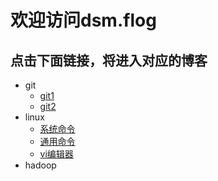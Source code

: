 # 欢迎访问dsm.flog
## 点击下面链接，将进入对应的博客
- git
	- [git1](https://dsm9966.github.io/notebook.github.io/1)
	- [git2](https://dsm9966.github.io/notebook.github.io/2)
- linux
	- [系统命令](https://dsm9966.github.io/notebook.github.io/3)
	- [通用命令](https://dsm9966.github.io/notebook.github.io/4)
	- [vi编辑器](https://dsm9966.github.io/notebook.github.io/5)
- hadoop
